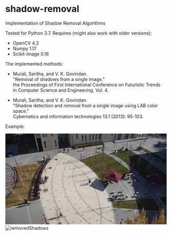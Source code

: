 # shadow-removal  
Implementation of Shadow Removal Algorithms  
  
Tested for Python 3.7. Requires (might also work with older versions):  

 - OpenCV 4.2   
 - Numpy 1.17  
 - Scikit-image 0.16

The implemented methods:  
- Murali, Saritha, and V. K. Govindan.   
"Removal of shadows from a single image."   
the Proceedings of First International Conference on Futuristic Trends   
in Computer Science and Engineering. Vol. 4.  
  
- Murali, Saritha, and V. K. Govindan.   
"Shadow detection and removal from a single image using LAB color space."   
Cybernetics and information technologies 13.1 (2013): 95-103.

Example:

![inputImage](images/test.jpg "Input")
![removedShadows](images/test_shadowClear.jpg "Output")
